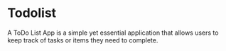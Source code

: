 # Todolist
A ToDo List App is a simple yet essential application that allows users to keep track of tasks or items they need to complete.
